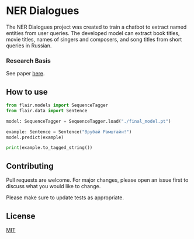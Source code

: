 # NER Dialogues
The NER Dialogues project was created to train a chatbot to extract named entities from user queries. The developed model can extract book titles, movie titles, names of singers and composers, and song titles from short queries in Russian.

### Research Basis

See paper [here](https://docs.google.com/document/d/1tviLZe8XKdRGKkOdNS-1I7oPt3okD6VPAHB1Cz94nx8/edit).
## How to use

```python
from flair.models import SequenceTagger
from flair.data import Sentence

model: SequenceTagger = SequenceTagger.load("./final_model.pt")

example: Sentence = Sentence("Врубай Рамштайн!")
model.predict(example)

print(example.to_tagged_string())
```
## Contributing
Pull requests are welcome. For major changes, please open an issue first to discuss what you would like to change.

Please make sure to update tests as appropriate.

## License
[MIT](https://choosealicense.com/licenses/mit/)
